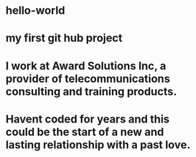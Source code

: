 # hello-world
# my first git hub project
# I work at Award Solutions Inc, a provider of telecommunications consulting and training products.
# Havent coded for years and this could be the start of a new and lasting relationship with a past love.
